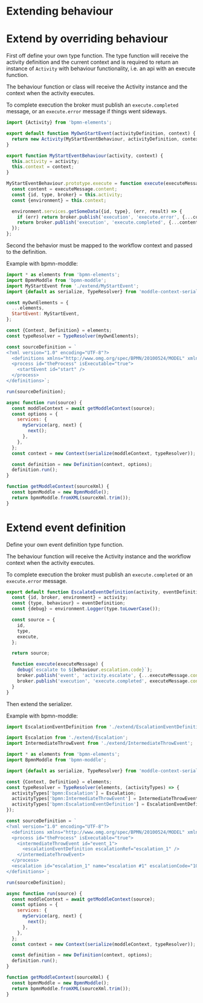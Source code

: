 Extending behaviour
===================

# Extend by overriding behaviour

First off define your own type function. The type function will receive the activity definition and the current context and is required to return an instance of `Activity` with behaviour functionality, i.e. an api with an execute function.

The behaviour function or class will receive the Activity instance and the context when the activity executes.

To complete execution the broker must publish an `execute.completed` message, or an `execute.error` message if things went sideways.

```js
import {Activity} from 'bpmn-elements';

export default function MyOwnStartEvent(activityDefinition, context) {
  return new Activity(MyStartEventBehaviour, activityDefinition, context);
}

export function MyStartEventBehaviour(activity, context) {
  this.activity = activity;
  this.context = context;
}

MyStartEventBehaviour.prototype.execute = function execute(executeMessage) {
  const content = executeMessage.content;
  const {id, type, broker} = this.activity;
  const {environment} = this.context;

  environment.services.getSomeData({id, type}, (err, result) => {
    if (err) return broker.publish('execution', 'execute.error', {...content, error: err});
    return broker.publish('execution', 'execute.completed', {...content, result});
  });
};
```

Second the behavior must be mapped to the workflow context and passed to the definition.

Example with bpmn-moddle:
```js
import * as elements from 'bpmn-elements';
import BpmnModdle from 'bpmn-moddle';
import MyStartEvent from './extend/MyStartEvent';
import {default as serialize, TypeResolver} from 'moddle-context-serializer';

const myOwnElements = {
  ...elements,
  StartEvent: MyStartEvent,
};

const {Context, Definition} = elements;
const typeResolver = TypeResolver(myOwnElements);

const sourceDefinition = `
<?xml version="1.0" encoding="UTF-8"?>
  <definitions xmlns="http://www.omg.org/spec/BPMN/20100524/MODEL" xmlns:xsi="http://www.w3.org/2001/XMLSchema-instance">
  <process id="theProcess" isExecutable="true">
    <startEvent id="start" />
  </process>
</definitions>`;

run(sourceDefinition);

async function run(source) {
  const moddleContext = await getModdleContext(source);
  const options = {
    services: {
      myService(arg, next) {
        next();
      },
    },
  };
  const context = new Context(serialize(moddleContext, typeResolver));

  const definition = new Definition(context, options);
  definition.run();
}

function getModdleContext(sourceXml) {
  const bpmnModdle = new BpmnModdle();
  return bpmnModdle.fromXML(sourceXml.trim());
}
```

# Extend event definition

Define your own event definition type function.

The behaviour function will receive the Activity instance and the workflow context when the activity executes.

To complete execution the broker must publish an `execute.completed` or an `execute.error` message.

```js
export default function EscalateEventDefinition(activity, eventDefinition = {}) {
  const {id, broker, environment} = activity;
  const {type, behaviour} = eventDefinition;
  const {debug} = environment.Logger(type.toLowerCase());

  const source = {
    id,
    type,
    execute,
  };

  return source;

  function execute(executeMessage) {
    debug(`escalate to ${behaviour.escalation.code}`);
    broker.publish('event', 'activity.escalate', {...executeMessage.content, escalateTo: {...behaviour.escalateTo}}, {type: 'escalate'});
    broker.publish('execution', 'execute.completed', executeMessage.content);
  }
}
```

Then extend the serializer.

Example with bpmn-moddle:
```js
import EscalationEventDefinition from './extend/EscalationEventDefinition';

import Escalation from './extend/Escalation';
import IntermediateThrowEvent from './extend/IntermediateThrowEvent';

import * as elements from 'bpmn-elements';
import BpmnModdle from 'bpmn-moddle';

import {default as serialize, TypeResolver} from 'moddle-context-serializer';

const {Context, Definition} = elements;
const typeResolver = TypeResolver(elements, (activityTypes) => {
  activityTypes['bpmn:Escalation'] = Escalation;
  activityTypes['bpmn:IntermediateThrowEvent'] = IntermediateThrowEvent;
  activityTypes['bpmn:EscalationEventDefinition'] = EscalationEventDefinition;
});

const sourceDefinition = `
<?xml version="1.0" encoding="UTF-8"?>
  <definitions xmlns="http://www.omg.org/spec/BPMN/20100524/MODEL" xmlns:xsi="http://www.w3.org/2001/XMLSchema-instance">
  <process id="theProcess" isExecutable="true">
    <intermediateThrowEvent id="event_1">
      <escalationEventDefinition escalationRef="escalation_1" />
    </intermediateThrowEvent>
  </process>
  <escalation id="escalation_1" name="escalation #1" escalationCode="10" />
</definitions>`;

run(sourceDefinition);

async function run(source) {
  const moddleContext = await getModdleContext(source);
  const options = {
    services: {
      myService(arg, next) {
        next();
      },
    },
  };
  const context = new Context(serialize(moddleContext, typeResolver));

  const definition = new Definition(context, options);
  definition.run();
}

function getModdleContext(sourceXml) {
  const bpmnModdle = new BpmnModdle();
  return bpmnModdle.fromXML(sourceXml.trim());
}
```
